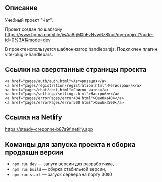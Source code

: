 ## Описание

Учебный проект "Чат".

Проект создан по шаблону https://www.figma.com/file/jwAa8rjM0hFvNvw6z8fnol/my-project?node-id=0%3A1&mode=dev

 В проекте используется шаблонизатор handlebarsjs.
 Подключен плагин vite-plugin-handlebars.

## Ссылки на сверстанные страницы проекта 

    <a href="pages/auth/auth.html">Авторизация</a>
    <a href="pages/registration/registration.html">Регистрация</a>
    <a href="pages/chat/chat.html">Список чатов</a>
    <a href="pages/settings/settings.html">Настройки</a>
    <a href="pages/errorPages/error404.html">Ошибка404</a>
    <a href="pages/errorPages/error500.html">Ошибка500</a>

## Ссылка на Netlify

https://steady-creponne-b87a9f.netlify.app

## Команды для запуска проекта и сборка продакшн версии

- `npm run dev` — запуск версии для разработчика,
- `npm run build` — сборка стабильной версии,
- `npm run start` — запуск сервера на порту 3000

